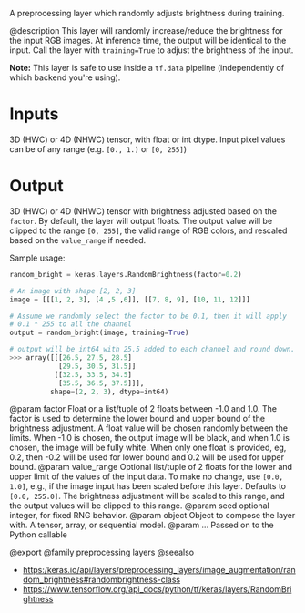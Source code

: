 A preprocessing layer which randomly adjusts brightness during training.

@description
This layer will randomly increase/reduce the brightness for the input RGB
images. At inference time, the output will be identical to the input.
Call the layer with `training=True` to adjust the brightness of the input.

**Note:** This layer is safe to use inside a `tf.data` pipeline
(independently of which backend you're using).

# Inputs
3D (HWC) or 4D (NHWC) tensor, with float or int dtype. Input pixel
values can be of any range (e.g. `[0., 1.)` or `[0, 255]`)

# Output
3D (HWC) or 4D (NHWC) tensor with brightness adjusted based on the
    `factor`. By default, the layer will output floats.
    The output value will be clipped to the range `[0, 255]`,
    the valid range of RGB colors, and
    rescaled based on the `value_range` if needed.

Sample usage:

```python
random_bright = keras.layers.RandomBrightness(factor=0.2)

# An image with shape [2, 2, 3]
image = [[[1, 2, 3], [4 ,5 ,6]], [[7, 8, 9], [10, 11, 12]]]

# Assume we randomly select the factor to be 0.1, then it will apply
# 0.1 * 255 to all the channel
output = random_bright(image, training=True)

# output will be int64 with 25.5 added to each channel and round down.
>>> array([[[26.5, 27.5, 28.5]
            [29.5, 30.5, 31.5]]
           [[32.5, 33.5, 34.5]
            [35.5, 36.5, 37.5]]],
          shape=(2, 2, 3), dtype=int64)
```

@param factor Float or a list/tuple of 2 floats between -1.0 and 1.0. The
    factor is used to determine the lower bound and upper bound of the
    brightness adjustment. A float value will be chosen randomly between
    the limits. When -1.0 is chosen, the output image will be black, and
    when 1.0 is chosen, the image will be fully white.
    When only one float is provided, eg, 0.2,
    then -0.2 will be used for lower bound and 0.2
    will be used for upper bound.
@param value_range Optional list/tuple of 2 floats
    for the lower and upper limit
    of the values of the input data.
    To make no change, use `[0.0, 1.0]`, e.g., if the image input
    has been scaled before this layer. Defaults to `[0.0, 255.0]`.
    The brightness adjustment will be scaled to this range, and the
    output values will be clipped to this range.
@param seed optional integer, for fixed RNG behavior.
@param object Object to compose the layer with. A tensor, array, or sequential model.
@param ... Passed on to the Python callable

@export
@family preprocessing layers
@seealso
+ <https:/keras.io/api/layers/preprocessing_layers/image_augmentation/random_brightness#randombrightness-class>
+ <https://www.tensorflow.org/api_docs/python/tf/keras/layers/RandomBrightness>
